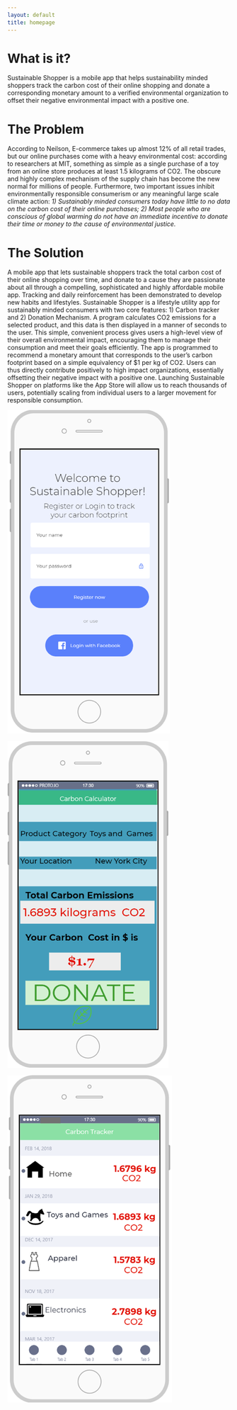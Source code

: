 ```yaml
---
layout: default
title: homepage
---
```


# What is it?

Sustainable Shopper is a mobile app that helps sustainability minded shoppers track the carbon cost of their online shopping and donate a corresponding monetary amount to a verified environmental organization to offset their negative environmental impact with a positive one. 
 
# The Problem

According to Neilson, E-commerce takes up almost 12% of all retail trades, but our online purchases come with a heavy environmental cost: according to researchers at MIT, something as simple as a single purchase of a toy from an online store produces at least 1.5 kilograms of CO2. The obscure and highly complex mechanism of the supply chain has become the new normal for millions of people. Furthermore, two important issues inhibit environmentally responsible consumerism or any meaningful large scale climate action: *1) Sustainably minded consumers today have little to no data on the carbon cost of their online purchases; 2) Most people who are conscious of global warming do not have an immediate incentive to donate their time or money to the cause of environmental justice.*  

# The Solution

A mobile app that lets sustainable shoppers track the total carbon cost of their online shopping over time, and donate to a cause they are passionate about all through a compelling, sophisticated and highly affordable mobile app. Tracking and daily reinforcement has been demonstrated to develop new habits and lifestyles. Sustainable Shopper is a lifestyle utility app for sustainably minded consumers with two core features: 1) Carbon tracker and 2) Donation Mechanism. A program calculates CO2 emissions for a selected product, and this data is then displayed in a manner of seconds to the user. This simple, convenient process gives users a high-level view of their overall environmental impact, encouraging them to manage their consumption and meet their goals efficiently. The app is programmed to recommend a monetary amount that corresponds to the user’s carbon footprint based on a simple equivalency of $1 per kg of CO2. Users can thus directly contribute positively to high impact organizations, essentially offsetting their negative impact with a positive one. Launching Sustainable Shopper on platforms like the App Store will allow us to reach thousands of users, potentially scaling from individual users to a larger movement for responsible consumption. 
 
 ![homepage](homepage.png)
 
 ![page1](page1.png)
 
 ![page2](page2.png)
